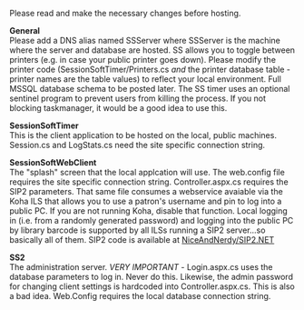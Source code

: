 Please read and make the necessary changes before hosting.

**General**<br>
Please add a DNS alias named SSServer where SSServer is the machine where the server and database are hosted.  SS allows you to toggle between printers (e.g. in case your public printer goes down).  Please modify the printer code (SessionSoftTimer/Printers.cs *and* the printer database table - printer names are the table values) to reflect your local environment.  Full MSSQL database schema to be posted later.  The SS timer uses an optional sentinel program to prevent users from killing the process.  If you not blocking taskmanager, it would be a good idea to use this.      

**SessionSoftTimer**<br>
This is the client application to be hosted on the local, public machines.  Session.cs and LogStats.cs need the site specific connection string.

**SessionSoftWebClient**<br>
The "splash" screen that the local applcation will use.  The web.config file requires the site specific connection string.  Controller.aspx.cs requires the SIP2 parameters.  That same file consumes a webservice avaiable via the Koha ILS that allows you to use a patron's username and pin to log into a public PC.  If you are not running Koha, disable that function.  Local logging in (i.e. from a randomly generated password) and logging into the public PC by library barcode is supported by all ILSs running a SIP2 server...so basically all of them.  SIP2 code is available at <a href="" />NiceAndNerdy/SIP2.NET</a>

**SS2**<br>
The administration server.  *VERY IMPORTANT* - Login.aspx.cs uses the database parameters to log in.  Never do this.  Likewise, the admin password for changing client settings is hardcoded into Controller.aspx.cs.  This is also a bad idea.  Web.Config requires the local database connection string.

